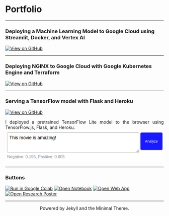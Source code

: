 # Portfolio  
---
### Deploying a Machine Learning Model to Google Cloud using Streamlit, Docker, and Vertex AI
[![View on GitHub](https://img.shields.io/badge/GitHub-View_on_GitHub-blue?logo=GitHub)]()

---
### Deploying NGINX to Google Cloud with Google Kubernetes Engine and Terraform  

[![View on GitHub](https://img.shields.io/badge/GitHub-View_on_GitHub-blue?logo=GitHub)](https://github.com/jrdowns/nginx-kub-terraform-gcp)

---
### Serving a TensorFlow model with Flask and Heroku 
[![View on GitHub](https://img.shields.io/badge/GitHub-View_on_GitHub-blue?logo=GitHub)](https://github.com/jrdowns/TFLite_Heroku) 
<div style="text-align: justify">I deployed a pretrained TensorFlow Lite model to the browser using TensorFlow.js, Flask, and Heroku.</div>
<center><img src="images/movie_review_box.png"/></center>

---
### Buttons

[![Run in Google Colab](https://img.shields.io/badge/Colab-Run_in_Google_Colab-blue?logo=Google&logoColor=FDBA18)](https://colab.research.google.com/drive/1f32gj5IYIyFipoINiC8P3DvKat-WWLUK)
[![Open Notebook](https://img.shields.io/badge/Jupyter-Open_Notebook-blue?logo=Jupyter)]()
[![Open Web App](https://img.shields.io/badge/Heroku-Open_Web_App-blue?logo=Heroku)]()
[![Open Research Poster](https://img.shields.io/badge/PDF-Open_Research_Poster-blue?logo=adobe-acrobat-reader&logoColor=white)]()

---
<center>Powered by Jekyll and the Minimal Theme.</center>
